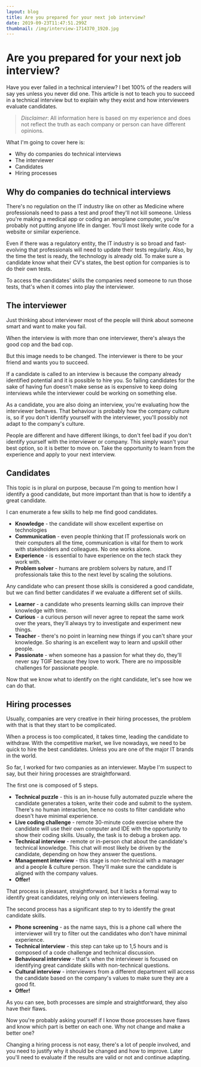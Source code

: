 ```yaml
---
layout: blog
title: Are you prepared for your next job interview?
date: 2019-09-23T11:47:51.299Z
thumbnail: /img/interview-1714370_1920.jpg
---
```

# Are you prepared for your next job interview?

Have you ever failed in a technical interview? I bet 100% of the readers will say yes unless you never did one.
This article is not to teach you to succeed in a technical interview but to explain why they exist and how interviewers evaluate candidates.

> *Disclaimer*: All information here is based on my experience and does not reflect the truth as each company or person can have different opinions.

What I'm going to cover here is:

- Why do companies do technical interviews
- The interviewer
- Candidates
- Hiring processes

## Why do companies do technical interviews
There's no regulation on the IT industry like on other as Medicine where professionals need to pass a test and proof they'll not kill someone.
Unless you're making a medical app or coding an aeroplane computer, you're probably not putting anyone life in danger. You'll most likely write code for a website or similar experience.

Even if there was a regulatory entity, the IT industry is so broad and fast-evolving that professionals will need to update their tests regularly.  Also, by the time the test is ready, the technology is already old.
To make sure a candidate know what their CV's states, the best option for companies is to do their own tests.

To access the candidates' skills the companies need someone to run those tests, that's when it comes into play the interviewer.

## The interviewer
Just thinking about interviewer most of the people will think about someone smart and want to make you fail.

When the interview is with more than one interviewer, there's always the good cop and the bad cop.

But this image needs to be changed. The interviewer is there to be your friend and wants you to succeed.

If a candidate is called to an interview is because the company already identified potential and it is possible to hire you. So failing candidates for the sake of having fun doesn't make sense as is expensive to keep doing interviews while the interviewer could be working on something else.

As a candidate, you are also doing an interview, you're evaluating how the interviewer behaves. That behaviour is probably how the company culture is, so if you don't identify yourself with the interviewer, you'll possibly not adapt to the company's culture.

People are different and have different likings, to don't feel bad if you don't identify yourself with the interviewer or company. This simply wasn't your best option, so it is better to move on. Take the opportunity to learn from the experience and apply to your next interview.

## Candidates
This topic is in plural on purpose, because I'm going to mention how I identify a good candidate, but more important than that is how to identify a great candidate.

I can enumerate a few skills to help me find good candidates.

- **Knowledge** - the candidate will show excellent expertise on technologies
- **Communication** - even people thinking that IT professionals work on their computers all the time, communication is vital for them to work with stakeholders and colleagues. No one works alone.
- **Experience** - is essential to have experience on the tech stack they work with.
- **Problem solver** - humans are problem solvers by nature, and IT professionals take this to the next level by scaling the solutions.

Any candidate who can present those skills is considered a good candidate, but we can find better candidates if we evaluate a different set of skills.

- **Learner** - a candidate who presents learning skills can improve their knowledge with time.
- **Curious** - a curious person will never agree to repeat the same work over the years, they'll always try to investigate and experiment new things.
- **Teacher** - there's no point in learning new things if you can't share your knowledge. So sharing is an excellent way to learn and upskill other people.
- **Passionate** - when someone has a passion for what they do, they'll never say TGIF because they love to work. There are no impossible challenges for passionate people.

Now that we know what to identify on the right candidate, let's see how we can do that.

## Hiring processes
Usually, companies are very creative in their hiring processes, the problem with that is that they start to be complicated.

When a process is too complicated, it takes time, leading the candidate to withdraw. With the competitive market, we live nowadays, we need to be quick to hire the best candidates. Unless you are one of the major IT brands in the world.

So far, I worked for two companies as an interviewer. Maybe I'm suspect to say, but their hiring processes are straightforward.

The first one is composed of 5 steps.

- **Technical puzzle** - this is an in-house fully automated puzzle where the candidate generates a token, write their code and submit to the system. There's no human interaction, hence no costs to filter candidate who doesn't have minimal experience.
- **Live coding challenge** - remote 30-minute code exercise where the candidate will use their own computer and IDE with the opportunity to show their coding skills. Usually, the task is to debug a broken app.
- **Technical interview** - remote or in-person chat about the candidate's technical knowledge. This chat will most likely be driven by the candidate, depending on how they answer the questions.
- **Management interview** - this stage is non-technical with a manager and a people & culture person. They'll make sure the candidate is aligned with the company values.
- **Offer!**

That process is pleasant, straightforward, but it lacks a formal way to identify great candidates, relying only on interviewers feeling.

The second process has a significant step to try to identify the great candidate skills.

- **Phone screening** - as the name says, this is a phone call where the interviewer will try to filter out the candidates who don't have minimal experience.
- **Technical interview** - this step can take up to 1,5 hours and is composed of a code challenge and technical discussion.
- **Behavioural interview** - that's when the interviewer is focused on identifying great candidate skills with non-technical questions.
- **Cultural interview** - interviewers from a different department will access the candidate based on the company's values to make sure they are a good fit.
- **Offer!**

As you can see, both processes are simple and straightforward, they also have their flaws.

Now you're probably asking yourself if I know those processes have flaws and know which part is better on each one. Why not change and make a better one?

Changing a hiring process is not easy, there's a lot of people involved, and you need to justify why it should be changed and how to improve. Later you'll need to evaluate if the results are valid or not and continue adapting.
